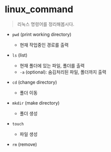 # linux_command

> 리눅스 명령어를 정리해봅시다.

- `pwd` (print working directory)
    - 현재 작업중인 경로를 출력

- `ls` (list)
    - 현재 폴더에 있는 파일, 폴더를 출력
    - `-a` (optional): 숨김처리된 파일, 폴더까지 출력

- `cd` (change directory)
    - 폴더 이동

- `mkdir` (make directory)
    - 폴더 생성

- `touch` 
    - 파일 생성

- `rm` (remove)
